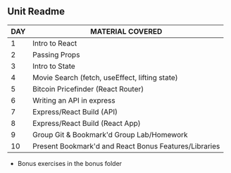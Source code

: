 ## Unit Readme

| DAY | MATERIAL COVERED                  |
| --- | --------------------------------- |
| 1   | Intro to React   |
| 2   | Passing Props                     |
| 3   | Intro to State |
| 4   | Movie Search (fetch, useEffect, lifting state)    |
| 5   | Bitcoin Pricefinder (React Router)     |
| 6   | Writing an API in express    |
| 7   | Express/React Build (API)     |
| 8   | Express/React Build  (React App)      |
| 9   | Group Git & Bookmark'd Group Lab/Homework      |
| 10  | Present Bookmark'd and React Bonus Features/Libraries    |

- Bonus exercises in the bonus folder
